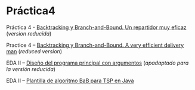 # Práctica4

Práctica 4 - [Backtracking y Branch-and-Bound. Un repartidor muy eficaz](https://ualeda2.github.io/practica4/index) (_version reducida_)

Practice 4 – [Backtracking y Branch-and-Bound. A very efficient delivery man](https://ualeda2.github.io/practica4/index_en) (_reduced version_)

EDA II – [Diseño del programa principal con argumentos](https://ualeda2.github.io/practica4/mainWithArguments) (_apadaptado para la versión reducida_)

EDA II – [Plantilla de algoritmo BaB para TSP en Java](https://ualeda2.github.io/practica4/BaBTST_esqueleto)